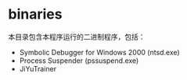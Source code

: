# binaries
本目录包含本程序运行的二进制程序，包括：
* Symbolic Debugger for Windows 2000 (ntsd.exe)
* Process Suspender (pssuspend.exe)
* JiYuTrainer
